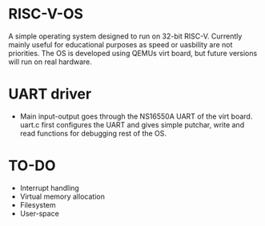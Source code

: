 # RISC-V-OS

A simple operating system designed to run on 32-bit RISC-V. 
Currently mainly useful for educational purposes as speed or uasbility
are not priorities. The OS is developed using QEMUs virt board, but future
versions will run on real hardware.

# UART driver
- Main input-output goes through the NS16550A UART of the virt board.
  uart.c first configures the UART and gives simple putchar, write and read
  functions for debugging rest of the OS.


# TO-DO
- Interrupt handling
- Virtual memory allocation
- Filesystem
- User-space

